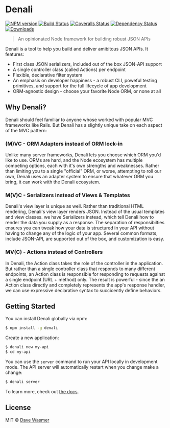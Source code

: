 # Denali

[![NPM version][npm-image]][npm-url]
[![Build Status][travis-image]][travis-url]
[![Coveralls Status][coveralls-image]][coveralls-url]
[![Dependency Status][depstat-image]][depstat-url]
[![Downloads][download-badge]][npm-url]

> An opinionated Node framework for building robust JSON APIs

Denali is a tool to help you build and deliver amibitous JSON APIs. It features:

 * First class JSON serializers, included out of the box JSON-API support
 * A single controller class (called Actions) per endpoint
 * Flexible, declarative filter system
 * An emphasis on developer happiness - a robust CLI, poweful testing primitives,
   and support for the full lifecycle of app development
 * ORM-agnostic design - choose your favorite Node ORM, or none at all

## Why Denali?

Denali should feel familiar to anyone whose worked with popular MVC frameworks
like Rails. But Denali has a slightly unique take on each aspect of the MVC
pattern:

### (M)VC - ORM Adapters instead of ORM lock-in

Unlike many server frameworks, Denali lets you choose which ORM you'd like to
use. ORMs are hard, and the Node ecosystem has multiple competing options, each
with it's own strengths and weaknesses. Rather than limiting you to a single
"official" ORM, or worse, attempting to roll our own, Denali uses an adapter
system to ensure that whatever ORM you bring, it can work with the Denali
ecosystem.

### M(V)C - Serializers instead of Views & Templates

Denali's view layer is unique as well. Rather than traditional HTML rendering,
Denali's view layer renders JSON. Instead of the usual templates and view
classes.  we have Serializers instead, which tell Denali how to render the data
you supply as a response. The separation of responsibilties ensures you can
tweak how your data is structured in your API without having to change any of
the logic of your app. Several common formats, include JSON-API, are supported
out of the box, and customization is easy.

### MV(C) - Actions instead of Controllers

In Denali, the Action class takes the role of the controller in the application.
But rather than a single controller class that responds to many different
endpoints, an Action class is responsible for responding to requests against
a single endpoint (URL + method) only. The result is powerful - since the
an Action class directly and completely represents the app's response handler,
we can use expressive declarative syntax to succicently define behaviors.

## Getting Started

You can install Denali globally via npm:

```sh
$ npm install -g denali
```

Create a new application:

```sh
$ denali new my-api
$ cd my-api
```

You can use the `server` command to run your API locally in development mode.
The API server will automatically restart when you change make a change:

```sh
$ denali server
```

To learn more, check out [the docs](http://denali.js.org/).

## License

MIT © [Dave Wasmer](http://davewasmer.com)


[npm-url]: https://npmjs.org/package/denali
[npm-image]: https://img.shields.io/npm/v/denali.svg?style=flat-square

[travis-url]: https://travis-ci.org/denali-js/denali
[travis-image]: https://img.shields.io/travis/denali-js/denali.svg?style=flat-square

[coveralls-url]: https://coveralls.io/r/denali-js/denali
[coveralls-image]: https://img.shields.io/coveralls/denali-js/denali.svg?style=flat-square

[depstat-url]: https://david-dm.org/denali-js/denali
[depstat-image]: https://david-dm.org/denali-js/denali.svg?style=flat-square

[download-badge]: http://img.shields.io/npm/dm/denali.svg?style=flat-square
